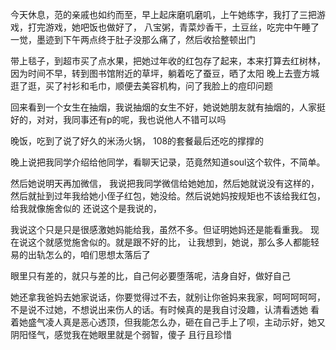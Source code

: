 今天休息，范的亲戚也如约而至，早上起床磨叽磨叽，上午她练字，我打了三把游戏，打完游戏，她吧饭也做好了， 八宝粥，青菜炒香干，土豆丝，吃完中午睡了一觉，墨迹到下午两点终于肚子没那么痛了，然后收拾整顿出门

带上毯子，到超市买了点水果，把她过年收的红包存了起来，本来打算去红树林，因为时间不早，转到图书馆附近的草坪，躺着吃了蚕豆，晒了太阳
晚上去壹方城逛了逛，买了衬衫和毛巾，顺便去美容机构，问了我脸上的痘印问题

回来看到一个女生在抽烟，我说抽烟的女生不好，她说她朋友就有抽烟的，人家挺好的，对对，我同事还有p的呢，我也说他人不错可以吗

晚饭，吃到了说了好久的米汤火锅， 108的套餐最后还吃的撑撑的

晚上说把我同学介绍给他同学，看聊天记录，范竟然知道soul这个软件，不简单。

然后她说明天再加微信， 我说把我同学微信给她她加，然后她就说没有这样的，然后就扯到过年我给她小侄子红包，她没给。然后说她妈按规矩也不该给我红包，给我就像施舍似的
还说这个是我说的，

我说这个只是只是很感激她妈能给我，虽然不多。但证明她妈还是能看重我。 现在说这个就感觉施舍似的。就是跟不好的比， 让我想到，她说，那么多人都能轻易的出轨怎么的，咱们思想太落后了

眼里只有差的，就只与差的比，自己何必要堕落呢，洁身自好，做好自己

她还拿我爸妈去她家说话，你要觉得过不去，就别让你爸妈来我家，呵呵呵呵呵，不是说不过她，不想说出来伤人的话。有时候真的是我自讨没趣，认清看透她
看着她盛气凌人真是恶心透顶，但我能怎么办，砸在自己手上了呗，主动示好，她又阴阳怪气，感觉我在她眼里就是个弱智，傻子
且行且珍惜
